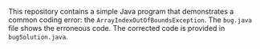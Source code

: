 This repository contains a simple Java program that demonstrates a common coding error: the `ArrayIndexOutOfBoundsException`. The `bug.java` file shows the erroneous code. The corrected code is provided in `bugSolution.java`.